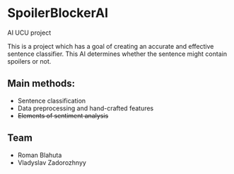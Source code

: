 # SpoilerBlockerAI
AI UCU project

This is a project which has a goal of creating an accurate and effective sentence classifier. This AI determines whether the sentence might contain spoilers or not.

## Main methods:
* Sentence classification
* Data preprocessing and hand-crafted features
* ~~Elements of sentiment analysis~~

## Team
* Roman Blahuta
* Vladyslav Zadorozhnyy
